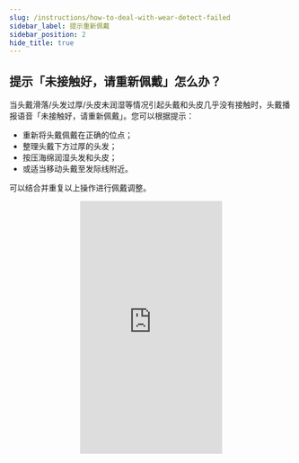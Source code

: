 ```yaml
---
slug: /instructions/how-to-deal-with-wear-detect-failed
sidebar_label: 提示重新佩戴
sidebar_position: 2
hide_title: true
---
```


## 提示「未接触好，请重新佩戴」怎么办？

当头戴滑落/头发过厚/头皮未润湿等情况引起头戴和头皮几乎没有接触时，头戴播报语音「未接触好，请重新佩戴」。您可以根据提示：

* 重新将头戴佩戴在正确的位点；
* 整理头戴下方过厚的头发；
* 按压海绵润湿头发和头皮；
* 或适当移动头戴至发际线附近。

可以结合并重复以上操作进行佩戴调整。
  
<div align="center">
    <iframe
          src="https://resources.xzytdcs.com/miniProgram/Help%20Center/reware.mp4" 
          scrolling="no" 
          border="0" 
          frameborder="no" 
          framespacing="0" 
          allowfullscreen="true"
          width = "253"
          height = "450"> 
    </iframe>
</div>